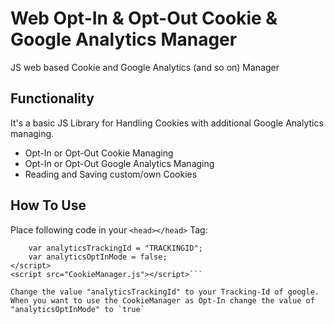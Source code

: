 # Web Opt-In & Opt-Out Cookie & Google Analytics Manager
JS web based Cookie and Google Analytics (and so on) Manager

## Functionality
It's a basic JS Library for Handling Cookies with additional Google Analytics managing.
* Opt-In or Opt-Out Cookie Managing
* Opt-In or Opt-Out Google Analytics Managing
* Reading and Saving custom/own Cookies

## How To Use
Place following code in your `<head></head>` Tag:
```<script type="text/javascript">
    var analyticsTrackingId = "TRACKINGID";
    var analyticsOptInMode = false;
</script>
<script src="CookieManager.js"></script>```

Change the value "analyticsTrackingId" to your Tracking-Id of google.
When you want to use the CookieManager as Opt-In change the value of "analyticsOptInMode" to `true`
